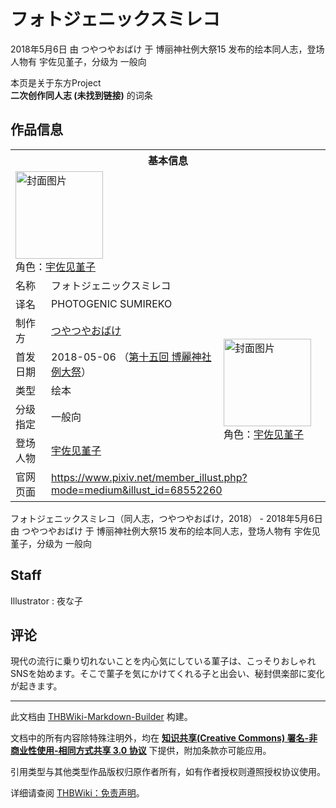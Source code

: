 # フォトジェニックスミレコ

<!-- source html: G:\repos\THBWiki-Markdown-Builder\THBWikiMarkdown\Temp\main\f\f6\ns0%3A%E3%83%95%E3%82%A9%E3%83%88%E3%82%B8%E3%82%A7%E3%83%8B%E3%83%83%E3%82%AF%E3%82%B9%E3%83%9F%E3%83%AC%E3%82%B3.html -->

2018年5月6日 由 つやつやおばけ 于 博丽神社例大祭15 发布的绘本同人志，登场人物有 宇佐见堇子，分级为 一般向

本页是关于东方Project  
 **二次创作同人志 (未找到链接)** 的词条

## 作品信息

<table><tbody><tr><th colspan="3">基本信息</th></tr><tr><td class="cover-artwork-mobile" colspan="2"><a href="./文件-フォトジェニックスミレコ封面.png.md" class="image" title="封面图片"><img alt="封面图片" src="https://upload.thwiki.cc/thumb/d/d8/%E3%83%95%E3%82%A9%E3%83%88%E3%82%B8%E3%82%A7%E3%83%8B%E3%83%83%E3%82%AF%E3%82%B9%E3%83%9F%E3%83%AC%E3%82%B3%E5%B0%81%E9%9D%A2.png/140px-%E3%83%95%E3%82%A9%E3%83%88%E3%82%B8%E3%82%A7%E3%83%8B%E3%83%83%E3%82%AF%E3%82%B9%E3%83%9F%E3%83%AC%E3%82%B3%E5%B0%81%E9%9D%A2.png" decoding="async" loading="lazy" width="140" height="140" srcset="https://upload.thwiki.cc/thumb/d/d8/%E3%83%95%E3%82%A9%E3%83%88%E3%82%B8%E3%82%A7%E3%83%8B%E3%83%83%E3%82%AF%E3%82%B9%E3%83%9F%E3%83%AC%E3%82%B3%E5%B0%81%E9%9D%A2.png/210px-%E3%83%95%E3%82%A9%E3%83%88%E3%82%B8%E3%82%A7%E3%83%8B%E3%83%83%E3%82%AF%E3%82%B9%E3%83%9F%E3%83%AC%E3%82%B3%E5%B0%81%E9%9D%A2.png 1.5x, https://upload.thwiki.cc/thumb/d/d8/%E3%83%95%E3%82%A9%E3%83%88%E3%82%B8%E3%82%A7%E3%83%8B%E3%83%83%E3%82%AF%E3%82%B9%E3%83%9F%E3%83%AC%E3%82%B3%E5%B0%81%E9%9D%A2.png/280px-%E3%83%95%E3%82%A9%E3%83%88%E3%82%B8%E3%82%A7%E3%83%8B%E3%83%83%E3%82%AF%E3%82%B9%E3%83%9F%E3%83%AC%E3%82%B3%E5%B0%81%E9%9D%A2.png 2x" data-file-width="833" data-file-height="833"></a><div class="cover-char">角色：<a href="./宇佐见堇子.md" title="宇佐见堇子">宇佐见堇子</a></div></td>
</tr><tr><td class="label">名称</td><td colspan="2"> フォトジェニックスミレコ </td></tr><tr><td class="label">译名</td><td colspan="2"> PHOTOGENIC SUMIREKO </td></tr><tr><td class="label">制作方</td><td><a href="./つやつやおばけ.md" title="つやつやおばけ">つやつやおばけ</a></td><td class="cover-artwork" rowspan="5" style="min-width:140px;"><a href="./文件-フォトジェニックスミレコ封面.png.md" class="image" title="封面图片"><img alt="封面图片" src="https://upload.thwiki.cc/thumb/d/d8/%E3%83%95%E3%82%A9%E3%83%88%E3%82%B8%E3%82%A7%E3%83%8B%E3%83%83%E3%82%AF%E3%82%B9%E3%83%9F%E3%83%AC%E3%82%B3%E5%B0%81%E9%9D%A2.png/140px-%E3%83%95%E3%82%A9%E3%83%88%E3%82%B8%E3%82%A7%E3%83%8B%E3%83%83%E3%82%AF%E3%82%B9%E3%83%9F%E3%83%AC%E3%82%B3%E5%B0%81%E9%9D%A2.png" decoding="async" loading="lazy" width="140" height="140" srcset="https://upload.thwiki.cc/thumb/d/d8/%E3%83%95%E3%82%A9%E3%83%88%E3%82%B8%E3%82%A7%E3%83%8B%E3%83%83%E3%82%AF%E3%82%B9%E3%83%9F%E3%83%AC%E3%82%B3%E5%B0%81%E9%9D%A2.png/210px-%E3%83%95%E3%82%A9%E3%83%88%E3%82%B8%E3%82%A7%E3%83%8B%E3%83%83%E3%82%AF%E3%82%B9%E3%83%9F%E3%83%AC%E3%82%B3%E5%B0%81%E9%9D%A2.png 1.5x, https://upload.thwiki.cc/thumb/d/d8/%E3%83%95%E3%82%A9%E3%83%88%E3%82%B8%E3%82%A7%E3%83%8B%E3%83%83%E3%82%AF%E3%82%B9%E3%83%9F%E3%83%AC%E3%82%B3%E5%B0%81%E9%9D%A2.png/280px-%E3%83%95%E3%82%A9%E3%83%88%E3%82%B8%E3%82%A7%E3%83%8B%E3%83%83%E3%82%AF%E3%82%B9%E3%83%9F%E3%83%AC%E3%82%B3%E5%B0%81%E9%9D%A2.png 2x" data-file-width="833" data-file-height="833"></a><div class="cover-char">角色：<a href="./宇佐见堇子.md" title="宇佐见堇子">宇佐见堇子</a></div></td>
</tr><tr><td class="label">首发日期</td><td>2018-05-06&#160;（<a href="/展会作品列表?e=%E5%8D%9A%E4%B8%BD%E7%A5%9E%E7%A4%BE%E4%BE%8B%E5%A4%A7%E7%A5%AD%2315">第十五回 博麗神社例大祭</a>）</td></tr><tr><td class="label">类型</td><td>绘本</td></tr><tr><td class="label">分级指定</td><td>一般向</td></tr><tr><td class="label">登场人物</td><td><a href="./宇佐见堇子.md" title="宇佐见堇子">宇佐见堇子</a></td></tr>
<tr><td class="label">官网页面</td><td colspan="2"><a rel="nofollow" class="external free" href="https://www.pixiv.net/member_illust.php?mode=medium&amp;illust_id=68552260">https://www.pixiv.net/member_illust.php?mode=medium&amp;illust_id=68552260</a></td></tr></tbody></table>

フォトジェニックスミレコ（同人志，つやつやおばけ，2018） - 2018年5月6日 由 つやつやおばけ 于 博丽神社例大祭15 发布的绘本同人志，登场人物有 宇佐见堇子，分级为 一般向

## Staff
Illustrator
: 夜な子


## 评论
  
現代の流行に乗り切れないことを内心気にしている菫子は、こっそりおしゃれSNSを始めます。そこで菫子を気にかけてくれる子と出会い、秘封倶楽部に変化が起きます。
  
  
  

  





---

此文档由 [THBWiki-Markdown-Builder](https://github.com/Delsin-Yu/THBWiki-Markdown-Builder) 构建。

文档中的所有内容除特殊注明外，均在 [**知识共享(Creative Commons) 署名-非商业性使用-相同方式共享 3.0 协议**](https://creativecommons.org/licenses/by-sa/3.0/deed.zh-hans) 下提供，附加条款亦可能应用。

引用类型与其他类型作品版权归原作者所有，如有作者授权则遵照授权协议使用。

详细请查阅 [THBWiki：免责声明](https://thbwiki.cc/THBWiki:%E5%85%8D%E8%B4%A3%E5%A3%B0%E6%98%8E)。

